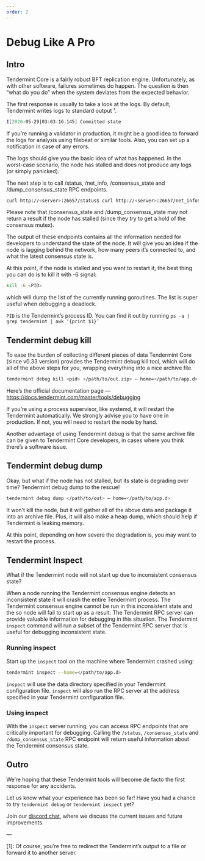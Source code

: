 ```yaml
---
order: 2
---
```


# Debug Like A Pro

## Intro

Tendermint Core is a fairly robust BFT replication engine. Unfortunately, as with other software, failures sometimes do happen. The question is then “what do you do” when the system deviates from the expected behavior.

The first response is usually to take a look at the logs. By default, Tendermint writes logs to standard output ¹.

```sh
I[2020-05-29|03:03:16.145] Committed state                              module=state height=2282 txs=0 appHash=0A27BC6B0477A8A50431704D2FB90DB99CBFCB67A2924B5FBF6D4E78538B67C1I[2020-05-29|03:03:21.690] Executed block                               module=state height=2283 validTxs=0 invalidTxs=0I[2020-05-29|03:03:21.698] Committed state                              module=state height=2283 txs=0 appHash=EB4E409D3AF4095A0757C806BF160B3DE4047AC0416F584BFF78FC0D44C44BF3I[2020-05-29|03:03:27.994] Executed block                               module=state height=2284 validTxs=0 invalidTxs=0I[2020-05-29|03:03:28.003] Committed state                              module=state height=2284 txs=0 appHash=3FC9237718243A2CAEE3A8B03AE05E1FC3CA28AEFE8DF0D3D3DCE00D87462866E[2020-05-29|03:03:32.975] enterPrevote: ProposalBlock is invalid       module=consensus height=2285 round=0 err="wrong signature (#35): C683341000384EA00A345F9DB9608292F65EE83B51752C0A375A9FCFC2BD895E0792A0727925845DC13BA0E208C38B7B12B2218B2FE29B6D9135C53D7F253D05"
```

If you’re running a validator in production, it might be a good idea to forward the logs for analysis using filebeat or similar tools. Also, you can set up a notification in case of any errors.

The logs should give you the basic idea of what has happened. In the worst-case scenario, the node has stalled and does not produce any logs (or simply panicked).

The next step is to call /status, /net_info, /consensus_state and /dump_consensus_state RPC endpoints.

```sh
curl http://<server>:26657/status$ curl http://<server>:26657/net_info$ curl http://<server>:26657/consensus_state$ curl http://<server>:26657/dump_consensus_state
```

Please note that /consensus_state and /dump_consensus_state may not return a result if the node has stalled (since they try to get a hold of the consensus mutex).

The output of these endpoints contains all the information needed for developers to understand the state of the node. It will give you an idea if the node is lagging behind the network, how many peers it’s connected to, and what the latest consensus state is.

At this point, if the node is stalled and you want to restart it, the best thing you can do is to kill it with -6 signal:

```sh
kill -6 <PID>
```

which will dump the list of the currently running goroutines. The list is super useful when debugging a deadlock.

`PID` is the Tendermint’s process ID. You can find it out by running `ps -a | grep tendermint | awk ‘{print $1}’`

## Tendermint debug kill

To ease the burden of collecting different pieces of data Tendermint Core (since v0.33 version) provides the Tendermint debug kill tool, which will do all of the above steps for you, wrapping everything into a nice archive file.

```sh
tendermint debug kill <pid> </path/to/out.zip> — home=</path/to/app.d>
```

Here’s the official documentation page — <https://docs.tendermint.com/master/tools/debugging>

If you’re using a process supervisor, like systemd, it will restart the Tendermint automatically. We strongly advise you to have one in production. If not, you will need to restart the node by hand.

Another advantage of using Tendermint debug is that the same archive file can be given to Tendermint Core developers, in cases where you think there’s a software issue.

## Tendermint debug dump

Okay, but what if the node has not stalled, but its state is degrading over time? Tendermint debug dump to the rescue!

```sh
tendermint debug dump </path/to/out> — home=</path/to/app.d>
```

It won’t kill the node, but it will gather all of the above data and package it into an archive file. Plus, it will also make a heap dump, which should help if Tendermint is leaking memory.

At this point, depending on how severe the degradation is, you may want to restart the process.

## Tendermint Inspect

What if the Tendermint node will not start up due to inconsistent consensus state? 

When a node running the Tendermint consensus engine detects an inconsistent state 
it will crash the entire Tendermint process. 
The Tendermint consensus engine cannot be run in this inconsistent state and the so node
will fail to start up as a result.
The Tendermint RPC server can provide valuable information for debugging in this situation.
The Tendermint `inspect` command will run a subset of the Tendermint RPC server 
that is useful for debugging inconsistent state.

### Running inspect

Start up the `inspect` tool on the machine where Tendermint crashed using: 
```bash
tendermint inspect --home=</path/to/app.d>
```

`inspect` will use the data directory specified in your Tendermint configuration file.
`inspect` will also run the RPC server at the address specified in your Tendermint configuration file.

### Using inspect

With the `inspect` server running, you can access RPC endpoints that are critically important
for debugging.
Calling the `/status`, `/consensus_state` and `/dump_consensus_state` RPC endpoint 
will return useful information about the Tendermint consensus state.

## Outro

We’re hoping that these Tendermint tools will become de facto the first response for any accidents.

Let us know what your experience has been so far! Have you had a chance to try `tendermint debug` or `tendermint inspect` yet?

Join our [discord chat](https://discord.gg/cosmosnetwork), where we discuss the current issues and future improvements.

—

[1]: Of course, you’re free to redirect the Tendermint’s output to a file or forward it to another server.

